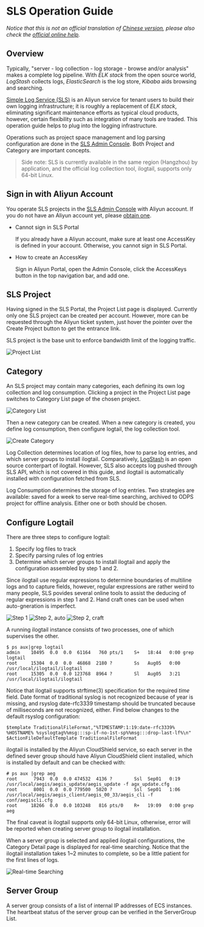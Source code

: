 SLS Operation Guide
===================

_Notice that this is not an official translation of [Chinese version](http://imgs-storage.cdn.aliyuncs.com/help/sls/%E7%AE%80%E5%8D%95%E6%97%A5%E5%BF%97%E6%9C%8D%E5%8A%A1%E6%8E%A7%E5%88%B6%E5%8F%B0%E6%93%8D%E4%BD%9C%E6%8C%87%E5%8D%97version0.2.1.pdf), please also check the [official online help](http://help.aliyun.com/all/11113802.html)._

Overview
-------------------

Typically, "server - log collection - log storage - browse and/or analysis" makes a complete log pipeline. With *ELK stack* from the open source world, *LogStash* collects logs, *ElasticSearch* is the log store, *Kibaba* aids browsing and searching.

[Simple Log Service (SLS)](http://www.aliyun.com/product/sls/) is an Aliyun service for tenant users to build their own logging infrastructure; it is roughly a replacement of *ELK stack*, eliminating significant maintenance efforts as typical cloud products, however, certain flexibility such as integration of many tools are traded. This operation guide helps to plug into the logging infrastructure.

Operations such as project space management and log parsing configuration are done in the [SLS Admin Console](http://sls.console.aliyun.com/). Both Project and Category are important concepts.

> Side note: SLS is currently available in the same region (Hangzhou) by application, and the official log collection tool, ilogtail, supports only 64-bit Linux.


Sign in with Aliyun Account
-------------------

You operate SLS projects in the [SLS Admin Console](http://sls.console.aliyun.com/) with Aliyun account. If you do not have an Aliyun account yet, please [obtain one](http://www.aliyun.com/).

* Cannot sign in SLS Portal

  If you already have a Aliyun account, make sure at least one AccessKey is defined in your account. Otherwise, you cannot sign in SLS Portal.

* How to create an AccessKey

  Sign in Aliyun Portal, open the Admin Console, click the AccessKeys button in the top navigation bar, and add one.


SLS Project
-------------------

Having signed in the SLS Portal, the Project List page is displayed. Currently only one SLS project can be created per account. However, more can be requested through the Aliyun ticket system, just hover the pointer over the Create Project button to get the entrance link.

SLS project is the base unit to enforce bandwidth limit of the logging traffic.

![Project List](sls-operation-guide/sls-project-list.png)


Category
-------------------

An SLS project may contain many categories, each defining its own log collection and log consumption. Clicking a project in the Project List page switches to Category List page of the chosen project. 

![Category List](sls-operation-guide/sls-category-list.png)

Then a new category can be created. When a new category is created, you define log consumption, then configure logtail, the log collection tool.

![Create Category](sls-operation-guide/sls-create-category.png)

Log Collection determines location of log files, how to parse log entries, and which server groups to install ilogtail. Comparatively, [LogStash](http://logstash.net/) is an open source conterpart of ilogtail. However, SLS also accepts log pushed through SLS API, which is not covered in this guide, and ilogtail is automatically installed with configuration fetched from SLS.

Log Consumption determines the storage of log entries. Two strategies are available: saved for a week to serve real-time searching, archived to ODPS project for offline analysis. Either one or both should be chosen.


Configure Logtail
-------------------

There are three steps to configure logtail:

1. Specify log files to track
2. Specify parsing rules of log entries
3. Determine which server groups to install ilogtail and apply the configuration assembled by step 1 and 2.

Since ilogtail use regular expressions to determine boundaries of multiline logs and to capture fields, however, regular expressions are rather weird to many people, SLS povides several online tools to assist the deducing of regular expressions in step 1 and 2. Hand craft ones can be used when auto-gneration is imperfect.

![Step 1](sls-operation-guide/sls-configure-logtail-1.png)
![Step 2, auto](sls-operation-guide/sls-configure-logtail-2-auto.png)
![Step 2, craft](sls-operation-guide/sls-configure-logtail-2-craft.png)

A running ilogtail instance consists of two processes, one of which supervises the other.

    $ ps aux|grep logtail
    admin    10495  0.0  0.0  61164   760 pts/1    S+   18:44   0:00 grep logtail
    root     15304  0.0  0.0  46868  2180 ?        Ss   Aug05   0:00 /usr/local/ilogtail/ilogtail
    root     15305  0.0  0.0 123768  8964 ?        Sl   Aug05   3:21 /usr/local/ilogtail/ilogtail

Notice that ilogtail supports strftime(3) specification for the required _time_ field. Date format of traditional syslog is not recognized because of year is missing, and rsyslog date-rfc3339 timestamp should be truncated because of milliseconds are not recognized, either. Find below changes to the default rsyslog configuration:

    $template TraditionalFileFormat,"%TIMESTAMP:1:19:date-rfc3339% %HOSTNAME% %syslogtag%%msg:::sp-if-no-1st-sp%%msg:::drop-last-lf%\n"
    $ActionFileDefaultTemplate TraditionalFileFormat

ilogtail is installed by the Aliyun CloudShield service, so each server in the defined sever group should have Aliyun CloudShield client installed, which is installed by default and can be checked with:

    # ps aux |grep aeg
    root      7943  0.0  0.0 474532  4136 ?        Ssl  Sep01   0:19 /usr/local/aegis/aegis_update/aegis_update -f agx_update.cfg
    root      8001  0.0  0.0 779500  5820 ?        Ssl  Sep01   1:06 /usr/local/aegis/aegis_client/aegis_00_33/aegis_cli -f conf/aegiscli.cfg
    root     18266  0.0  0.0 103248   816 pts/0    R+   19:09   0:00 grep aeg

The final caveat is ilogtail supports only 64-bit Linux, otherwise, error will be reported when creating server group to ilogtail installation.

When a server group is selected and applied ilogtail configurations, the Category Detail page is displayed for real-time searching. Notice that the ilogtail installation takes 1~2 minutes to complete, so be a little patient for the first lines of logs.

![Real-time Searching](sls-operation-guide/sls-category-logs.png)


Server Group
-------------------

A server group consists of a list of internal IP addresses of ECS instances. The heartbeat status of the server group can be verified in the ServerGroup List.


